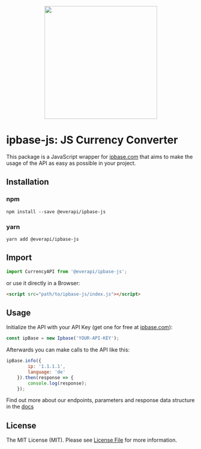 <p align="center">
<img src="https://app.ipbase.com/img/logo/ipbase.png" width="300"/>
</p>

# ipbase-js: JS Currency Converter

This package is a JavaScript wrapper for [ipbase.com] that aims to make the usage of the API as easy as possible in your project.

## Installation

### npm
```shell
npm install --save @everapi/ipbase-js
```
### yarn
```shell
yarn add @everapi/ipbase-js
```

## Import

```js
import CurrencyAPI from '@everapi/ipbase-js';
```

or use it directly in a Browser:

```html
<script src="path/to/ipbase-js/index.js"></script>
```

## Usage

Initialize the API with your API Key (get one for free at [ipbase.com]):

```js
const ipBase = new Ipbase('YOUR-API-KEY');
```

Afterwards you can make calls to the API like this:

```js
ipBase.info({
        ip: '1.1.1.1',
        language: 'de'
    }).then(response => {
        console.log(response);
    });
```

Find out more about our endpoints, parameters and response data structure in the [docs]

## License

The MIT License (MIT). Please see [License File](LICENSE.md) for more information.

[docs]: https://ipbase.com/docs
[ipbase.com]: https://ipbase.com
